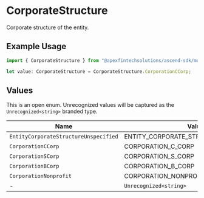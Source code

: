 # CorporateStructure

Corporate structure of the entity.

## Example Usage

```typescript
import { CorporateStructure } from "@apexfintechsolutions/ascend-sdk/models/components";

let value: CorporateStructure = CorporateStructure.CorporationCCorp;
```

## Values

This is an open enum. Unrecognized values will be captured as the `Unrecognized<string>` branded type.

| Name                                   | Value                                  |
| -------------------------------------- | -------------------------------------- |
| `EntityCorporateStructureUnspecified`  | ENTITY_CORPORATE_STRUCTURE_UNSPECIFIED |
| `CorporationCCorp`                     | CORPORATION_C_CORP                     |
| `CorporationSCorp`                     | CORPORATION_S_CORP                     |
| `CorporationBCorp`                     | CORPORATION_B_CORP                     |
| `CorporationNonprofit`                 | CORPORATION_NONPROFIT                  |
| -                                      | `Unrecognized<string>`                 |